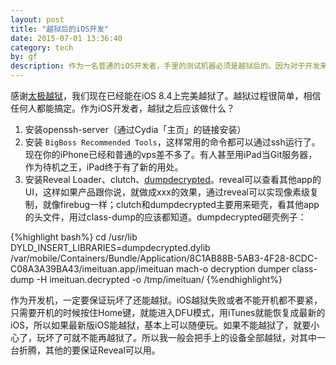 ```yaml
---
layout: post
title: "越狱后的iOS开发"
date: 2015-07-01 13:36:40
category: tech
by: gf
description: 作为一名普通的iOS开发者，手里的测试机器必须是越狱后的。因为对于开发来说，越狱给我们带来很多便利。
---
```


感谢[太极越狱](http://www.taig.com/)，我们现在已经能在iOS 8.4上完美越狱了。越狱过程很简单，相信任何人都能搞定。作为iOS开发者，越狱之后应该做什么？

1. 安装openssh-server（通过Cydia「主页」的链接安装）
2. 安装 `BigBoss Recommended Tools`，这样常用的命令都可以通过ssh运行了。现在你的iPhone已经和普通的vps差不多了。有人甚至用iPad当Git服务器，作为待机之王，iPad终于有了新的用处。
3. 安装Reveal Loader、clutch、[dumpdecrypted](https://github.com/stefanesser/dumpdecrypted)。reveal可以查看其他app的UI，这样如果产品跟你说，就做成xxx的效果，通过reveal可以实现像素级复制，就像firebug一样；clutch和dumpdecrypted主要用来砸壳，看其他app的头文件，用过class-dump的应该都知道。dumpdecrypted砸壳例子：

{%highlight bash%}
cd /usr/lib 
DYLD_INSERT_LIBRARIES=dumpdecrypted.dylib /var/mobile/Containers/Bundle/Application/8C1AB88B-5AB3-4F28-8CDC-C08A3A39BA43/imeituan.app/imeituan mach-o decryption dumper
class-dump -H imeituan.decrypted -o /tmp/imeituan/
{%endhighlight%}

作为开发机，一定要保证玩坏了还能越狱。iOS越狱失败或者不能开机都不要紧，只需要开机的时候按住Home键，就能进入DFU模式，用iTunes就能恢复成最新的iOS，所以如果最新版iOS能越狱，基本上可以随便玩。如果不能越狱了，就要小心了，玩坏了可就不能再越狱了。所以我一般会把手上的设备全部越狱，对其中一台折腾，其他的要保证Reveal可以用。



